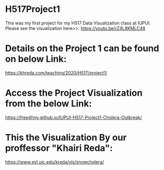 # H517Project1
This was my first project for my H517 Data Visualization class at IUPUI. Please see the visualization here>>:
https://youtu.be/rZ4L8KMLC48

Details on the Project 1 can be found on below Link:
============================================
https://khreda.com/teaching/2020/H517/project1/


Access the Project Visualization from the below Link:
====================================================
https://free4hny.github.io/IUPUI-H517-Project1-Cholera-Outbreak/

This the Visualization By our proffessor "Khairi Reda":
=======================================================
https://www.evl.uic.edu/kreda/vis/snowcholera/
